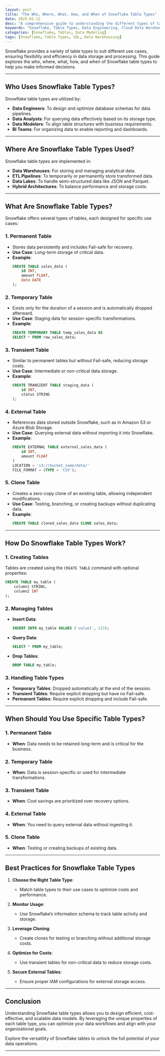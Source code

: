 ```yaml
---
layout: post
title: "The Who, Where, What, How, and When of Snowflake Table Types"
date: 2025-01-12
desc: "A comprehensive guide to understanding the different types of tables in Snowflake and their use cases."
keywords: "Snowflake, Table Types, Data Engineering, Cloud Data Warehouse, SQL"
categories: [Snowflake, Tables, Data Modeling]
tags: [Snowflake, Table Types, SQL, Data Warehousing]
---
```


Snowflake provides a variety of table types to suit different use cases, ensuring flexibility and efficiency in data storage and processing. This guide explores the who, where, what, how, and when of Snowflake table types to help you make informed decisions.

---

## Who Uses Snowflake Table Types?

Snowflake table types are utilized by:

- **Data Engineers**: To design and optimize database schemas for data pipelines.
- **Data Analysts**: For querying data effectively based on its storage type.
- **Data Modelers**: To align table structures with business requirements.
- **BI Teams**: For organizing data to enable reporting and dashboards.

---

## Where Are Snowflake Table Types Used?

Snowflake table types are implemented in:

- **Data Warehouses**: For storing and managing analytical data.
- **ETL Pipelines**: To temporarily or permanently store transformed data.
- **Data Lakes**: To handle semi-structured data like JSON and Parquet.
- **Hybrid Architectures**: To balance performance and storage costs.

---

## What Are Snowflake Table Types?

Snowflake offers several types of tables, each designed for specific use cases:

### **1. Permanent Table**
- Stores data persistently and includes Fail-safe for recovery.
- **Use Case**: Long-term storage of critical data.
- **Example**:
  ```sql
  CREATE TABLE sales_data (
      id INT,
      amount FLOAT,
      date DATE
  );
  ```

### **2. Temporary Table**
- Exists only for the duration of a session and is automatically dropped afterward.
- **Use Case**: Staging data for session-specific transformations.
- **Example**:
  ```sql
  CREATE TEMPORARY TABLE temp_sales_data AS
  SELECT * FROM raw_sales_data;
  ```

### **3. Transient Table**
- Similar to permanent tables but without Fail-safe, reducing storage costs.
- **Use Case**: Intermediate or non-critical data storage.
- **Example**:
  ```sql
  CREATE TRANSIENT TABLE staging_data (
      id INT,
      status STRING
  );
  ```

### **4. External Table**
- References data stored outside Snowflake, such as in Amazon S3 or Azure Blob Storage.
- **Use Case**: Querying external data without importing it into Snowflake.
- **Example**:
  ```sql
  CREATE EXTERNAL TABLE external_sales_data (
      id INT,
      amount FLOAT
  )
  LOCATION = 's3://bucket_name/data/'
  FILE_FORMAT = (TYPE = 'CSV');
  ```

### **5. Clone Table**
- Creates a zero-copy clone of an existing table, allowing independent modifications.
- **Use Case**: Testing, branching, or creating backups without duplicating data.
- **Example**:
  ```sql
  CREATE TABLE cloned_sales_data CLONE sales_data;
  ```

---

## How Do Snowflake Table Types Work?

### **1. Creating Tables**
Tables are created using the `CREATE TABLE` command with optional properties:

```sql
CREATE TABLE my_table (
    column1 STRING,
    column2 INT
);
```

### **2. Managing Tables**
- **Insert Data**:
  ```sql
  INSERT INTO my_table VALUES ('value1', 123);
  ```
- **Query Data**:
  ```sql
  SELECT * FROM my_table;
  ```
- **Drop Tables**:
  ```sql
  DROP TABLE my_table;
  ```

### **3. Handling Table Types**
- **Temporary Tables**: Dropped automatically at the end of the session.
- **Transient Tables**: Require explicit dropping but have no Fail-safe.
- **Permanent Tables**: Require explicit dropping and include Fail-safe.

---

## When Should You Use Specific Table Types?

### **1. Permanent Table**
- **When**: Data needs to be retained long-term and is critical for the business.

### **2. Temporary Table**
- **When**: Data is session-specific or used for intermediate transformations.

### **3. Transient Table**
- **When**: Cost savings are prioritized over recovery options.

### **4. External Table**
- **When**: You need to query external data without ingesting it.

### **5. Clone Table**
- **When**: Testing or creating backups of existing data.

---

## Best Practices for Snowflake Table Types

1. **Choose the Right Table Type**:
   - Match table types to their use cases to optimize costs and performance.

2. **Monitor Usage**:
   - Use Snowflake’s information schema to track table activity and storage.

3. **Leverage Cloning**:
   - Create clones for testing or branching without additional storage costs.

4. **Optimize for Costs**:
   - Use transient tables for non-critical data to reduce storage costs.

5. **Secure External Tables**:
   - Ensure proper IAM configurations for external storage access.

---

## Conclusion

Understanding Snowflake table types allows you to design efficient, cost-effective, and scalable data models. By leveraging the unique properties of each table type, you can optimize your data workflows and align with your organizational goals.

Explore the versatility of Snowflake tables to unlock the full potential of your data operations.

---
